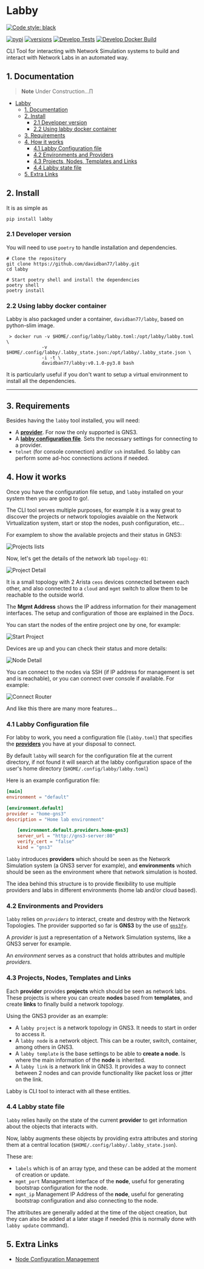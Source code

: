 # Labby

[![Code style: black](https://img.shields.io/badge/code%20style-black-000000.svg)](https://github.com/ambv/black)
<!-- [![codecov](https://codecov.io/gh/davidban77/labby/branch/develop/graph/badge.svg)](https://codecov.io/gh/davidban77/labby) -->
<!-- [![Total alerts](https://img.shields.io/lgtm/alerts/g/davidban77/labby.svg?logo=lgtm&logoWidth=18)](https://lgtm.com/projects/g/davidban77/labby/alerts/) -->
<!-- [![Language grade: Python](https://img.shields.io/lgtm/grade/python/g/davidban77/labby.svg?logo=lgtm&logoWidth=18)](https://lgtm.com/projects/g/davidban77/labby/context:python) -->
[![pypi](https://img.shields.io/pypi/v/labby.svg)](https://pypi.python.org/pypi/labby)
[![versions](https://img.shields.io/pypi/pyversions/labby.svg)](https://github.com/davidban77/labby)
[![Develop Tests](https://github.com/davidban77/labby/actions/workflows/tests.yml/badge.svg)](https://github.com/davidban77/labby/actions/workflows/tests.yml)
[![Develop Docker Build](https://github.com/davidban77/labby/actions/workflows/docker_build.yml/badge.svg)](https://github.com/davidban77/labby/actions/workflows/docker_build.yml)


CLI Tool for interacting with Network Simulation systems to build and interact with Network Labs in an automated way.

## 1. Documentation

> **Note**
> Under Construction...∏

- [Labby](#labby)
  - [1. Documentation](#1-documentation)
  - [2. Install](#2-install)
    - [2.1 Developer version](#21-developer-version)
    - [2.2 Using labby docker container](#22-using-labby-docker-container)
  - [3. Requirements](#3-requirements)
  - [4. How it works](#4-how-it-works)
    - [4.1 Labby Configuration file](#41-labby-configuration-file)
    - [4.2 Environments and Providers](#42-environments-and-providers)
    - [4.3 Projects, Nodes, Templates and Links](#43-projects-nodes-templates-and-links)
    - [4.4 Labby state file](#44-labby-state-file)
  - [5. Extra Links](#5-extra-links)

## 2. Install

It is as simple as

```shell
pip install labby
```

### 2.1 Developer version

You will need to use `poetry` to handle installation and dependencies.

```shell
# Clone the repository
git clone https://github.com/davidban77/labby.git
cd labby

# Start poetry shell and install the dependencies
poetry shell
poetry install
```

### 2.2 Using labby docker container

Labby is also packaged under a container, `davidban77/labby`, based on python-slim image.

```shell
 > docker run -v $HOME/.config/labby/labby.toml:/opt/labby/labby.toml \
             -v $HOME/.config/labby/.labby_state.json:/opt/labby/.labby_state.json \
             -i -t \
             davidban77/labby:v0.1.0-py3.8 bash
```

It is particularly useful if you don't want to setup a virtual environment to install all the dependencies.

---

## 3. Requirements

Besides having the `labby` tool installed, you will need:

- A [**provider**](#51-environments-and-providers). For now the only supported is GNS3.
- A [**labby configuration file**](#51-labby-configuration-file). Sets the necessary settings for connecting to a provider.
- `telnet` (for console connection) and/or `ssh` installed. So labby can perform some ad-hoc connections actions if needed.

## 4. How it works

Once you have the configuration file setup, and `labby` installed on your system then you are good to go!.

The CLI tool serves multiple purposes, for example it is a way great to discover the projects or network topologies avaiable on the Network Virtualization system, start or stop the nodes, push configuration, etc...

For examplem to show the available projects and their status in GNS3:

![Projects lists](imgs/labby_projects_lists.png)

Now, let's get the details of the network lab `topology-01`:

![Project Detail](imgs/labby_project_detail.png)

It is a small topology with 2 Arista `ceos` devices connected between each other, and also connected to a `cloud` and `mgmt` switch to allow them to be reachable to the outside world.

The **Mgmt Address** shows the IP address information for their management interfaces. The setup and configuration of those are explained in the *Docs*.

You can start the nodes of the entire project one by one, for example:

![Start Project](imgs/labby_start_project.png)

Devices are up and you can check their status and more details:

![Node Detail](imgs/labby_node_detail.png)

You can connect to the nodes via SSH (if IP address for management is set and is reachable), or you can connect over console if available. For example:

![Connect Router](imgs/labby_connect_router.png)

And like this there are many more features...

### 4.1 Labby Configuration file

For labby to work, you need a configuration file (`labby.toml`) that specifies the [**providers**](#environments-and-providers) you have at your disposal to connect.

By default `labby` will search for the configuration file at the current directory, if not found it will search at the labby configuration space of the user's home directory (`$HOME/.config/labby/labby.toml`)

Here is an example configuration file:

```toml
[main]
environment = "default"

[environment.default]
provider = "home-gns3"
description = "Home lab environment"

    [environment.default.providers.home-gns3]
    server_url = "http://gns3-server:80"
    verify_cert = "false"
    kind = "gns3"
```

`labby` introduces **providers** which should be seen as the Network Simulation system (a GNS3 server for example), and **environments** which should be seen as the environment where that network simulation is hosted.

The idea behind this structure is to provide flexibility to use multiple providers and labs in different environments (home lab and/or cloud based).

### 4.2 Environments and Providers

`labby` relies on *`providers`* to interact, create and destroy with the Network Topologies. The provider supported so far is **GNS3** by the use of [`gns3fy`](https://github.com/davidban77/gns3fy).

A *provider* is just a representation of a Network Simulation systems, like a GNS3 server for example.

An *environment* serves as a construct that holds attributes and multiple *providers*.

### 4.3 Projects, Nodes, Templates and Links

Each **provider** provides **projects** which should be seen as network labs. These projects is where you can create **nodes** based from **templates**, and create **links** to finally build a network topology.

Using the GNS3 provider as an example:

- A `labby project` is a network topology in GNS3. It needs to start in order to access it.
- A `labby node` is a network object. This can be a router, switch, container, among others in GNS3.
- A `labby template` is the base settings to be able to **create a node**. Is where the main information of the **node** is inherited.
- A `labby link` is a network link in GNS3. It provides a way to connect between 2 nodes and can provide functionality like packet loss or jitter on the link.

Labby is CLI tool to interact with all these entities.

### 4.4 Labby state file

`labby` relies havily on the state of the current **provider** to get information about the objects that interacts with.

Now, labby augments these objects by providing extra attributes and storing them at a central location (`$HOME/.config/labby/.labby_state.json`).

These are:

- `labels` which is of an array type, and these can be added at the moment of creation or update.
- `mgmt_port` Management interface of the **node**, useful for generating bootstrap configuration for the node.
- `mgmt_ip` Management IP Address of the **node**, useful for generating bootstrap configuration and also connecting to the node.

The attributes are generally added at the time of the object creation, but they can also be added at a later stage if needed (this is normally done with `labby update` command).

## 5. Extra Links

- [Node Configuration Management](docs/NODE_CONFIGURATION.md)
